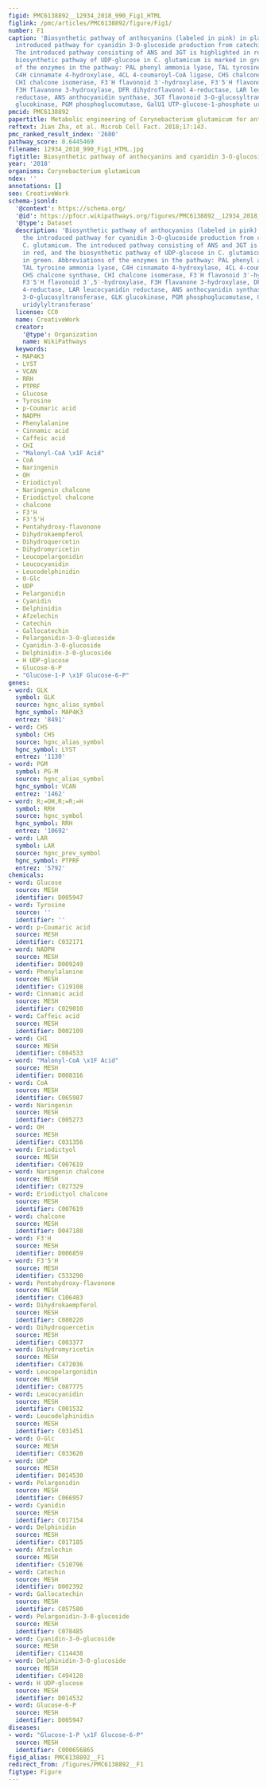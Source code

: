 ```yaml
---
figid: PMC6138892__12934_2018_990_Fig1_HTML
figlink: /pmc/articles/PMC6138892/figure/Fig1/
number: F1
caption: 'Biosynthetic pathway of anthocyanins (labeled in pink) in plants and the
  introduced pathway for cyanidin 3-O-glucoside production from catechin in C. glutamicum.
  The introduced pathway consisting of ANS and 3GT is highlighted in red, and the
  biosynthetic pathway of UDP-glucose in C. glutamicum is marked in green. Abbreviations
  of the enzymes in the pathway: PAL phenyl ammonia lyase, TAL tyrosine ammonia lyase,
  C4H cinnamate 4-hydroxylase, 4CL 4-coumaroyl-CoA ligase, CHS chalcone synthase,
  CHI chalcone isomerase, F3′H flavonoid 3′-hydroxylase, F3′5′H flavonoid 3′,5′-hydroxylase,
  F3H flavanone 3-hydroxylase, DFR dihydroflavonol 4-reductase, LAR leucocyanidin
  reductase, ANS anthocyanidin synthase, 3GT flavonoid 3-O-glucosyltransferase, GLK
  glucokinase, PGM phosphoglucomutase, GalU1 UTP-glucose-1-phosphate uridylyltransferase'
pmcid: PMC6138892
papertitle: Metabolic engineering of Corynebacterium glutamicum for anthocyanin production.
reftext: Jian Zha, et al. Microb Cell Fact. 2018;17:143.
pmc_ranked_result_index: '2680'
pathway_score: 0.6445469
filename: 12934_2018_990_Fig1_HTML.jpg
figtitle: Biosynthetic pathway of anthocyanins and cyanidin 3-O-glucoside
year: '2018'
organisms: Corynebacterium glutamicum
ndex: ''
annotations: []
seo: CreativeWork
schema-jsonld:
  '@context': https://schema.org/
  '@id': https://pfocr.wikipathways.org/figures/PMC6138892__12934_2018_990_Fig1_HTML.html
  '@type': Dataset
  description: 'Biosynthetic pathway of anthocyanins (labeled in pink) in plants and
    the introduced pathway for cyanidin 3-O-glucoside production from catechin in
    C. glutamicum. The introduced pathway consisting of ANS and 3GT is highlighted
    in red, and the biosynthetic pathway of UDP-glucose in C. glutamicum is marked
    in green. Abbreviations of the enzymes in the pathway: PAL phenyl ammonia lyase,
    TAL tyrosine ammonia lyase, C4H cinnamate 4-hydroxylase, 4CL 4-coumaroyl-CoA ligase,
    CHS chalcone synthase, CHI chalcone isomerase, F3′H flavonoid 3′-hydroxylase,
    F3′5′H flavonoid 3′,5′-hydroxylase, F3H flavanone 3-hydroxylase, DFR dihydroflavonol
    4-reductase, LAR leucocyanidin reductase, ANS anthocyanidin synthase, 3GT flavonoid
    3-O-glucosyltransferase, GLK glucokinase, PGM phosphoglucomutase, GalU1 UTP-glucose-1-phosphate
    uridylyltransferase'
  license: CC0
  name: CreativeWork
  creator:
    '@type': Organization
    name: WikiPathways
  keywords:
  - MAP4K3
  - LYST
  - VCAN
  - RRH
  - PTPRF
  - Glucose
  - Tyrosine
  - p-Coumaric acid
  - NADPH
  - Phenylalanine
  - Cinnamic acid
  - Caffeic acid
  - CHI
  - "Malonyl-CoA \x1F Acid"
  - CoA
  - Naringenin
  - OH
  - Eriodictyol
  - Naringenin chalcone
  - Eriodictyol chalcone
  - chalcone
  - F3'H
  - F3'5'H
  - Pentahydroxy-flavonone
  - Dihydrokaempferol
  - Dihydroquercetin
  - Dihydromyricetin
  - Leucopelargonidin
  - Leucocyanidin
  - Leucodelphinidin
  - O-Glc
  - UDP
  - Pelargonidin
  - Cyanidin
  - Delphinidin
  - Afzelechin
  - Catechin
  - Gallocatechin
  - Pelargonidin-3-0-glucoside
  - Cyanidin-3-0-glucoside
  - Delphinidin-3-0-glucoside
  - H UDP-glucose
  - Glucose-6-P
  - "Glucose-1-P \x1F Glucose-6-P"
genes:
- word: GLK
  symbol: GLK
  source: hgnc_alias_symbol
  hgnc_symbol: MAP4K3
  entrez: '8491'
- word: CHS
  symbol: CHS
  source: hgnc_alias_symbol
  hgnc_symbol: LYST
  entrez: '1130'
- word: PGM
  symbol: PG-M
  source: hgnc_alias_symbol
  hgnc_symbol: VCAN
  entrez: '1462'
- word: R;=OH,R;=R;=H
  symbol: RRH
  source: hgnc_symbol
  hgnc_symbol: RRH
  entrez: '10692'
- word: LAR
  symbol: LAR
  source: hgnc_prev_symbol
  hgnc_symbol: PTPRF
  entrez: '5792'
chemicals:
- word: Glucose
  source: MESH
  identifier: D005947
- word: Tyrosine
  source: ''
  identifier: ''
- word: p-Coumaric acid
  source: MESH
  identifier: C032171
- word: NADPH
  source: MESH
  identifier: D009249
- word: Phenylalanine
  source: MESH
  identifier: C119108
- word: Cinnamic acid
  source: MESH
  identifier: C029010
- word: Caffeic acid
  source: MESH
  identifier: D002109
- word: CHI
  source: MESH
  identifier: C084533
- word: "Malonyl-CoA \x1F Acid"
  source: MESH
  identifier: D008316
- word: CoA
  source: MESH
  identifier: C065987
- word: Naringenin
  source: MESH
  identifier: C005273
- word: OH
  source: MESH
  identifier: C031356
- word: Eriodictyol
  source: MESH
  identifier: C007619
- word: Naringenin chalcone
  source: MESH
  identifier: C027329
- word: Eriodictyol chalcone
  source: MESH
  identifier: C007619
- word: chalcone
  source: MESH
  identifier: D047188
- word: F3'H
  source: MESH
  identifier: D006859
- word: F3'5'H
  source: MESH
  identifier: C533290
- word: Pentahydroxy-flavonone
  source: MESH
  identifier: C106483
- word: Dihydrokaempferol
  source: MESH
  identifier: C080220
- word: Dihydroquercetin
  source: MESH
  identifier: C003377
- word: Dihydromyricetin
  source: MESH
  identifier: C472036
- word: Leucopelargonidin
  source: MESH
  identifier: C087775
- word: Leucocyanidin
  source: MESH
  identifier: C001532
- word: Leucodelphinidin
  source: MESH
  identifier: C031451
- word: O-Glc
  source: MESH
  identifier: C033620
- word: UDP
  source: MESH
  identifier: D014530
- word: Pelargonidin
  source: MESH
  identifier: C066957
- word: Cyanidin
  source: MESH
  identifier: C017154
- word: Delphinidin
  source: MESH
  identifier: C017185
- word: Afzelechin
  source: MESH
  identifier: C510796
- word: Catechin
  source: MESH
  identifier: D002392
- word: Gallocatechin
  source: MESH
  identifier: C057580
- word: Pelargonidin-3-0-glucoside
  source: MESH
  identifier: C078485
- word: Cyanidin-3-0-glucoside
  source: MESH
  identifier: C114438
- word: Delphinidin-3-0-glucoside
  source: MESH
  identifier: C494120
- word: H UDP-glucose
  source: MESH
  identifier: D014532
- word: Glucose-6-P
  source: MESH
  identifier: D005947
diseases:
- word: "Glucose-1-P \x1F Glucose-6-P"
  source: MESH
  identifier: C000656865
figid_alias: PMC6138892__F1
redirect_from: /figures/PMC6138892__F1
figtype: Figure
---
```

